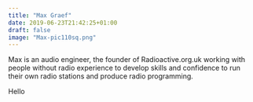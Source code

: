 ```yaml
---
title: "Max Graef"
date: 2019-06-23T21:42:25+01:00
draft: false
image: "Max-pic110sq.png"
---
```

Max is an audio engineer, the founder of Radioactive.org.uk working with people without radio experience to develop skills and confidence to run their own radio stations and produce radio programming.
<!--more-->
Hello
